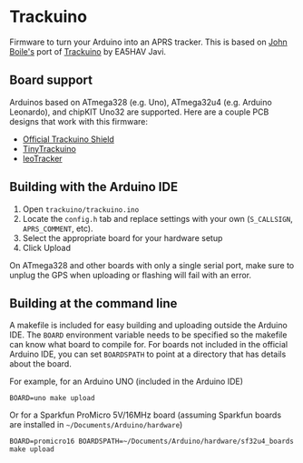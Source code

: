 Trackuino
=========
Firmware to turn your Arduino into an APRS tracker. This is based on [John Boile's](https://github.com/johnboiles/trackuino) port of [Trackuino](http://code.google.com/p/trackuino) by EA5HAV Javi.

Board support
-------------
Arduinos based on ATmega328 (e.g. Uno), ATmega32u4 (e.g. Arduino Leonardo), and chipKIT Uno32 are supported. Here are a couple PCB designs that work with this firmware:

* [Official Trackuino Shield](https://code.google.com/p/trackuino/wiki/TrackuinoShield22)
* [TinyTrackuino](https://github.com/johnboiles/tinytrackuino)
* [leoTracker](https://github.com/KF7FER/leoTracker)

Building with the Arduino IDE
-----------------------------

1. Open `trackuino/trackuino.ino`
2. Locate the `config.h` tab and replace settings with your own (`S_CALLSIGN`, `APRS_COMMENT`, etc).
3. Select the appropriate board for your hardware setup
4. Click Upload

On ATmega328 and other boards with only a single serial port, make sure to unplug the GPS when uploading or flashing will fail with an error.

Building at the command line
----------------------------
A makefile is included for easy building and uploading outside the Arduino IDE. The `BOARD` environment variable needs to be specified so the makefile can know what board to compile for. For boards not included in the official Arduino IDE, you can set `BOARDSPATH` to point at a directory that has details about the board.

For example, for an Arduino UNO (included in the Arduino IDE)

    BOARD=uno make upload

Or for a Sparkfun ProMicro 5V/16MHz board (assuming Sparkfun boards are installed in `~/Documents/Arduino/hardware`)

    BOARD=promicro16 BOARDSPATH=~/Documents/Arduino/hardware/sf32u4_boards make upload
